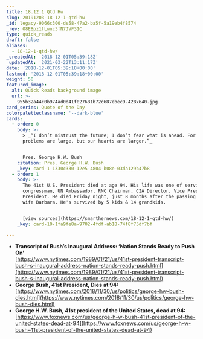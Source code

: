 ```yaml
---
title: 18.12.1 Qtd Hw
slug: 20191203-18-12-1-qtd-hw
_id: legacy-9066c300-de58-47a2-ba5f-5a19eb4f8574
_rev: O8E8pz1fLwnc3fN7JVF31C
type: quick_reads
draft: false
aliases:
  - 18-12-1-qtd-hw/
_createdAt: '2018-12-01T05:39:18Z'
_updatedAt: '2021-03-22T13:11:17Z'
date: '2018-12-01T05:39:18+00:00'
lastmod: '2018-12-01T05:39:18+00:00'
weight: 50
featured_image:
  alt: Quick Reads background image
  url: >-
    955b32a44c0b974ad0d41f027681b72c687ebec9-428x640.jpg
card_series: Quote of the Day
colorpaletteclassname: '--dark-blue'
cards:
  - order: 0
    body: >-
      > _“I don’t mistrust the future; I don’t fear what is ahead. For our
      problems are large, but our hearts are larger.”_


      Pres. George H.W. Bush
    citation: Pres. George H.W. Bush
    _key: card-1-1330c330-12e5-4804-b08e-03da129b47b8
  - order: 1
    body: >-
      The 41st U.S. President died at age 94. His life was one of service as a
      congressman, UN Ambassador, RNC Chairman, CIA Director, Vice President &
      President. He died Friday night, just 8 months after the passing of his
      wife Barbara. He's survived by 5 kids & 14 grandkids.


      [view sources](https://smarthernews.com/18-12-1-qtd-hw/)
    _key: card-10-1fa9fe8a-9702-4fdf-ab18-74f8f75df7bf

---
```

* **Transcript of Bush’s Inaugural Address: ‘Nation Stands Ready to Push On’**  
[https://www.nytimes.com/1989/01/21/us/41st-president-transcript-bush-s-inaugural-address-nation-stands-ready-push.html](https://www.nytimes.com/1989/01/21/us/41st-president-transcript-bush-s-inaugural-address-nation-stands-ready-push.html)
* **George Bush, 41st President, Dies at 94:**  
[https://www.nytimes.com/2018/11/30/us/politics/george-hw-bush-dies.html](https://www.nytimes.com/2018/11/30/us/politics/george-hw-bush-dies.html)
* **George H.W. Bush, 41st president of the United States, dead at 94:**  
[https://www.foxnews.com/us/george-h-w-bush-41st-president-of-the-united-states-dead-at-94](https://www.foxnews.com/us/george-h-w-bush-41st-president-of-the-united-states-dead-at-94)